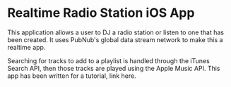 # Realtime Radio Station iOS App

This application allows a user to DJ a radio station or listen to one that has been created. It uses PubNub's global data stream network to make this a realtime app.

Searching for tracks to add to a playlist is handled through the iTunes Search API, then those tracks are played using the Apple Music API. This app has been written for a tutorial, link here.


